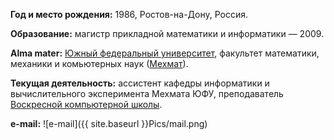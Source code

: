 **Год и место рождения:** 1986, Ростов-на-Дону, Россия.

**Образование:** магистр прикладной математики и информатики — 2009.

**Alma mater:** [Южный федеральный университет](http://sfedu.ru/), факультет математики, механики и комьютерных наук ([Мехмат](http://mmcs.sfedu.ru/)).

**Текущая деятельность:** ассистент кафедры информатики и вычислительного эксперимента Мехмата ЮФУ, преподаватель [Воскресной компьютерной школы](http://sunschool.mmcs.sfedu.ru/).

**e-mail:** ![e-mail]({{ site.baseurl }}Pics/mail.png)
